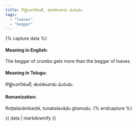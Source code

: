 ```yaml
---
title: రొట్టెలవానికంటే, తునకలవాడు ఘనుడు.
tags:
  - "loaves"
  - "beggar"
---
```


{% capture data %}
#### Meaning in English:
The beggar of crumbs gets more than the beggar of loaves

#### Meaning in Telugu:
రొట్టెలవానికంటే, తునకలవాడు ఘనుడు.

#### Romanization:
Roṭṭelavānikaṇṭē, tunakalavāḍu ghanuḍu.
{% endcapture %}

{{ data | markdownify }}

